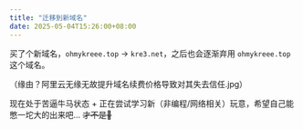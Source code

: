 ```yaml
---
title: "迁移到新域名"
date: 2025-05-04T15:26:00+08:00
---
```


买了个新域名，`ohmykreee.top` -> `kre3.net`，之后也会逐渐弃用 `ohmykreee.top` 这个域名。

（缘由？阿里云无缘无故提升域名续费价格导致对其失去信任.jpg）

现在处于苦逼牛马状态 + 正在尝试学习新（非编程/网络相关）玩意，希望自己能憋一坨大的出来吧... ~~才不是💩~~